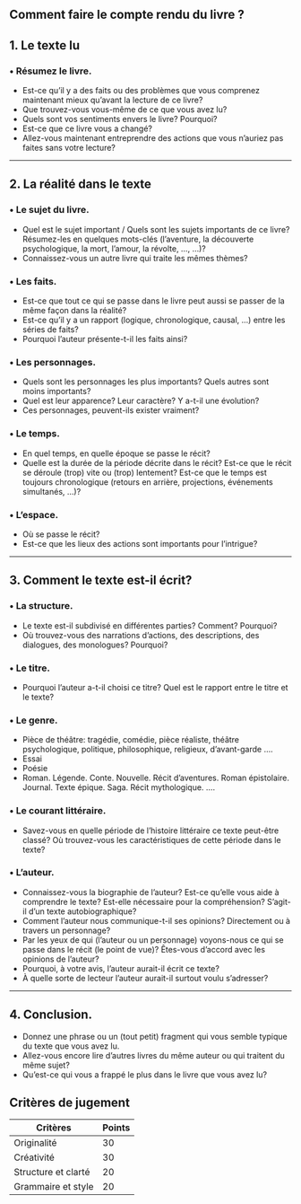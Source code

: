 ## Comment faire le compte rendu du livre ?

## 1. Le texte lu

### • Résumez le livre.

- Est-ce qu’il y a des faits ou des problèmes que vous comprenez maintenant mieux qu’avant la lecture de ce livre?
- Que trouvez-vous vous-même de ce que vous avez lu?
- Quels sont vos sentiments envers le livre? Pourquoi?
- Est-ce que ce livre vous a changé?
- Allez-vous maintenant entreprendre des actions que vous n’auriez pas faites sans votre lecture?

---

## 2. La réalité dans le texte

### • Le sujet du livre.

- Quel est le sujet important / Quels sont les sujets importants de ce livre? Résumez-les en quelques mots-clés (l’aventure, la découverte psychologique, la mort, l’amour, la révolte, …, …)?
- Connaissez-vous un autre livre qui traite les mêmes thèmes?

### • Les faits.

- Est-ce que tout ce qui se passe dans le livre peut aussi se passer de la même façon dans la réalité?
- Est-ce qu’il y a un rapport (logique, chronologique, causal, …) entre les séries de faits?
- Pourquoi l’auteur présente-t-il les faits ainsi?

### • Les personnages.

- Quels sont les personnages les plus importants? Quels autres sont moins importants?
- Quel est leur apparence? Leur caractère? Y a-t-il une évolution?
- Ces personnages, peuvent-ils exister vraiment?

### • Le temps.

- En quel temps, en quelle époque se passe le récit?
- Quelle est la durée de la période décrite dans le récit? Est-ce que le récit se déroule (trop) vite ou (trop) lentement? Est-ce que le temps est toujours chronologique (retours en arrière, projections, événements simultanés, …)?

### • L’espace.

- Où se passe le récit?
- Est-ce que les lieux des actions sont importants pour l’intrigue?

---

## 3. Comment le texte est-il écrit?

### • La structure.

- Le texte est-il subdivisé en différentes parties? Comment? Pourquoi?
- Où trouvez-vous des narrations d’actions, des descriptions, des dialogues, des monologues? Pourquoi?

### • Le titre.

- Pourquoi l’auteur a-t-il choisi ce titre? Quel est le rapport entre le titre et le texte?

### • Le genre.

- Pièce de théâtre: tragédie, comédie, pièce réaliste, théâtre psychologique, politique, philosophique, religieux, d’avant-garde ….
- Essai
- Poésie
- Roman. Légende. Conte. Nouvelle. Récit d’aventures. Roman épistolaire. Journal. Texte épique. Saga. Récit mythologique. ….

### • Le courant littéraire.

- Savez-vous en quelle période de l’histoire littéraire ce texte peut-être classé? Où trouvez-vous les caractéristiques de cette période dans le texte?

### • L’auteur.

- Connaissez-vous la biographie de l’auteur? Est-ce qu’elle vous aide à comprendre le texte? Est-elle nécessaire pour la compréhension? S’agit-il d’un texte autobiographique?
- Comment l’auteur nous communique-t-il ses opinions? Directement ou à travers un personnage?
- Par les yeux de qui (l’auteur ou un personnage) voyons-nous ce qui se passe dans le récit (le point de vue)? Êtes-vous d’accord avec les opinions de l’auteur?
- Pourquoi, à votre avis, l’auteur aurait-il écrit ce texte?
- À quelle sorte de lecteur l’auteur aurait-il surtout voulu s’adresser?

---

## 4. Conclusion.

- Donnez une phrase ou un (tout petit) fragment qui vous semble typique du texte que vous avez lu.
- Allez-vous encore lire d’autres livres du même auteur ou qui traitent du même sujet?
- Qu’est-ce qui vous a frappé le plus dans le livre que vous avez lu?

## Critères de jugement

| **Critères**        | **Points** |
| ------------------- | ---------- |
| Originalité         | 30         |
| Créativité          | 30         |
| Structure et clarté | 20         |
| Grammaire et style  | 20         |
